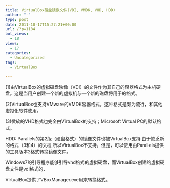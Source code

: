 ```yaml
---
title: VirtualBox磁盘镜像文件(VDI, VMDK, VHD, HDD)
author: "-"
type: post
date: 2011-10-17T15:27:21+00:00
url: /?p=1184
bot_views:
  - 18
views:
  - 17
categories:
  - Uncategorized
tags:
  - VirtualBox

---
```

(1)由VirtualBox的虚拟磁盘映像（VDI）的文件作为其自己的容器格式为主机硬盘。这是当用户创建一个新的虚拟机与一个新的磁盘将用于的格式。
  
(2)VirtualBox也支持VMware的VMDK容器格式。这种格式是颇为流行，和其他虚拟化软件使用。

(3)微软的VHD格式也完全由VirtualBox的支持；Microsoft Virtual PC的默认格式。

HDD: Parallels的第2版（硬盘格式）的镜像文件也被VirtualBox支持.由于缺乏新的格式（3和4）的文档,所以VirtualBox不支持。但是，可以使用由Parallels提供的工具版本2格式转换镜像文件。

Windows7的引导程序能够引导vhd格式的虚拟硬盘，而VirtualBox创建的虚拟硬盘文件是vdi格式的，

VirtualBox提供了VBoxManager.exe用来转换格式。


